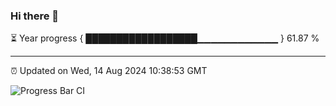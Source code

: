 ### Hi there 👋

⏳ Year progress { ██████████████████▁▁▁▁▁▁▁▁▁▁▁▁ } 61.87 %

---

⏰ Updated on Wed, 14 Aug 2024 10:38:53 GMT

![Progress Bar CI](https://github.com/IshwaranRudhara/GIT-ACTION/workflows/Progress%20Bar%20CI/badge.svg)
